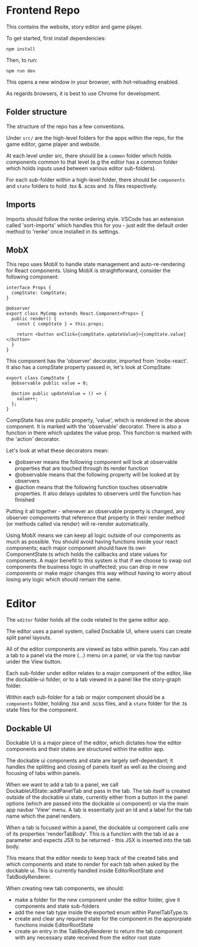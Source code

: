 # Frontend Repo

This contains the website, story editor and game player.

To get started, first install dependencies:

```
npm install
```

Then, to run:

```
npm run dev
```

This opens a new window in your browser, with hot-reloading enabled.

As regards browsers, it is best to use Chrome for development.

## Folder structure

The structure of the repo has a few conventions.

Under `src/` are the high-level folders for the apps within the repo, for the game editor, game player and website.

At each level under src, there should be a `common` folder which holds components common to that level (e.g the editor has a common folder which holds inputs used between various editor sub-folders).

For each sub-folder within a high-level folder, there should be `components` and `state` folders to hold .tsx & .scss and .ts files respectively.

## Imports

Imports should follow the renke ordering style. VSCode has an extension called 'sort-imports' which handles this for you - just edit the default order method to 'renke' once installed in its settings.

## MobX

This repo uses MobX to handle state management and auto-re-rendering for React components. Using MobX is straightforward, consider the following component:

```
interface Props {
  compState: CompState;
}

@observer
export class MyComp extends React.Component<Props> {
  public render() {
    const { compState } = this.props;

    return <button onClick={compState.updateValue}>{compState.value}</button>
  }
}
```

This component has the 'observer' decorator, imported from 'mobx-react'. It also has a compState property passed in, let's look at CompState:

```
export class CompState {
  @observable public value = 0;

  @action public updateValue = () => {
    value++;
  };
}
```

CompState has one public property, 'value', which is rendered in the above component. It is marked with the 'observable' decorator. There is also a function in there which updates the value prop. This function is marked with the 'action' decorator.

Let's look at what these decorators mean:

- @observer means the following component will look at observable properties that are touched through its render function
- @observable means that the following property will be looked at by observers
- @action means that the following function touches observable properties. It also delays updates to observers until the function has finished

Putting it all together - whenever an observable property is changed, any observer components that reference that property in their render method (or methods called via render) will re-render automatically.

Using MobX means we can keep all logic outside of our components as much as possible. You should avoid having functions inside your react components; each major component should have its own ComponentState.ts which holds the callbacks and state values for components. A major benefit to this system is that if we choose to swap out components the business logic in unaffected; you can drop in new components or make major changes this way without having to worry about losing any logic which should remain the same.

# Editor

The `editor` folder holds all the code related to the game editor app.

The editor uses a panel system, called Dockable UI, where users can create split panel layouts.

All of the editor components are viewed as tabs within panels. You can add a tab to a panel via the more (...) menu on a panel, or via the top navbar under the View button.

Each sub-folder under editor relates to a major component of the editor, like the dockable-ui folder, or to a tab viewed in a panel like the story-graph folder.

Within each sub-folder for a tab or major component should be a `components` folder, holding .tsx and .scss files, and a `state` folder for the .ts state files for the component.

## Dockable UI

Dockable UI is a major piece of the editor, which dictates how the editor components and their states are structured within the editor app.

The dockable ui components and state are largely self-dependant; it handles the splitting and closing of panels itself as well as the closing and focusing of tabs within panels.

When we want to add a tab to a panel, we call DockableUIState::addPanelTab and pass in the tab. The tab itself is created outside of the dockable ui state, currently either from a button in the panel options (which are passed into the dockable ui component) or via the main app navbar 'View' menu. A tab is essentially just an id and a label for the tab name which the panel renders.

When a tab is focused within a panel, the dockable ui component calls one of its properties 'renderTabBody'. This is a function with the tab id as a parameter and expects JSX to be returned - this JSX is inserted into the tab body.

This means that the editor needs to keep track of the created tabs and which components and state to render for each tab when asked by the dockable ui. This is currently handled inside EditorRootState and TabBodyRenderer.

When creating new tab components, we should:

- make a folder for the new component under the editor folder, give it components and state sub-folders
- add the new tab type inside the exported enum within PanelTabType.ts
- create and clear any required state for the component in the approrpiate functions inside EditorRootState
- create an entry in the TabBodyRenderer to return the tab component with any necessary state received from the editor root state
